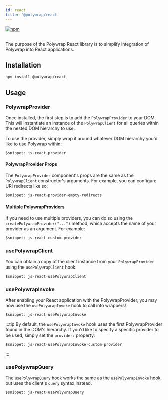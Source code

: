```yaml
---
id: react
title: '@polywrap/react'
---
```


<a href="https://www.npmjs.com/package/@polywrap/react" target="_blank" rel="noopener noreferrer">
<img src="https://img.shields.io/npm/v/@polywrap/react.svg" alt="npm"/>
</a>

<br/>
<br/>

The purpose of the Polywrap React library is to simplify integration of Polywrap into React applications.

## Installation

```bash
npm install @polywrap/react
```

## Usage

### **PolywrapProvider**

Once installed, the first step is to add the `PolywrapProvider` to your DOM. This will instantiate an instance of the `PolywrapClient` for all queries within the nested DOM hierarchy to use.

To use the provider, simply wrap it around whatever DOM hierarchy you'd like to use Polywrap within:

```jsx
$snippet: js-react-provider
```

#### **PolywrapProvider Props**

The `PolywrapProvider` component's props are the same as the `PolywrapClient` constructor's arguments. For example, you can configure URI redirects like so:

```jsx
$snippet: js-react-provider-empty-redirects
```

#### **Multiple PolywrapProviders**

If you need to use multiple providers, you can do so using the `createPolywrapProvider("...")` method, which accepts the name of your provider as an argument. For example:

```jsx
$snippet: js-react-custom-provider
```

### **usePolywrapClient**

You can obtain a copy of the client instance from your `PolywrapProvider` using the `usePolywrapClient` hook.

```jsx
$snippet: js-react-usePolywrapClient
```

### **usePolywrapInvoke**

After enabling your React application with the PolywrapProvider, you may now use the `usePolywrapInvoke` hook to call into wrappers!

```jsx
$snippet: js-react-usePolywrapInvoke
```

:::tip
By default, the `usePolywrapInvoke` hook uses the first PolywrapProvider found in the DOM's hierarchy. If you'd like to specify a specific provider to be used, simply set the `provider:` property:

```jsx
$snippet: js-react-usePolywrapInvoke-custom-provider
```
:::

### **usePolywrapQuery**

The `usePolywrapQuery` hook works the same as the `usePolywrapInvoke` hook, but uses the client's `query` syntax instead.

```jsx
$snippet: js-react-usePolywrapQuery
```
